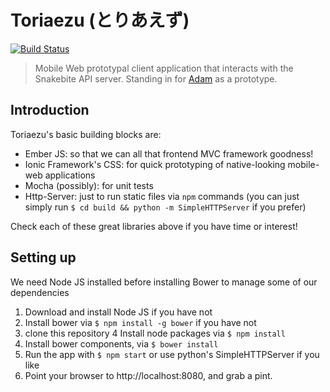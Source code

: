 # Toriaezu (とりあえず)
[![Build Status](https://travis-ci.org/wheresmybento/toriaezu.svg)](https://travis-ci.org/wheresmybento/toriaezu)

> Mobile Web prototypal client application that interacts with the Snakebite API server. Standing in for [Adam](https://github.com/wheresmybento/adam) as a prototype.

## Introduction

Toriaezu's basic building blocks are:

- Ember JS: so that we can all that frontend MVC framework goodness!
- Ionic Framework's CSS: for quick prototyping of native-looking mobile-web applications
- Mocha (possibly): for unit tests
- Http-Server: just to run static files via `npm` commands (you can just simply run `$ cd build && python -m SimpleHTTPServer` if you prefer)

Check each of these great libraries above if you have time or interest!

## Setting up

We need Node JS installed before installing Bower to manage some of our dependencies

1. Download and install Node JS if you have not
2. Install bower via `$ npm install -g bower` if you have not
3. clone this repository
4 Install node packages via `$ npm install`
5. Install bower components, via `$ bower install`
6. Run the app with `$ npm start` or use python's SimpleHTTPServer if you like
7. Point your browser to http://localhost:8080, and grab a pint.
